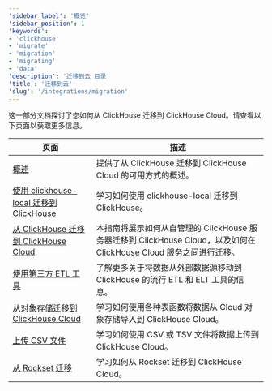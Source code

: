 ```yaml
---
'sidebar_label': '概览'
'sidebar_position': 1
'keywords':
- 'clickhouse'
- 'migrate'
- 'migration'
- 'migrating'
- 'data'
'description': '迁移到云 目录'
'title': '迁移到云'
'slug': '/integrations/migration'
---
```


这一部分文档探讨了您如何从 ClickHouse 迁移到 ClickHouse Cloud。请查看以下页面以获取更多信息。

| 页面                                                                                               | 描述                                                                                                                                                    |
|----------------------------------------------------------------------------------------------------|-----------------------------------------------------------------------------------------------------------------------------------------------------------|
| [概述](/integrations/migration/overview)                                               | 提供了从 ClickHouse 迁移到 ClickHouse Cloud 的可用方式的概述。                                                                                               |
| [使用 clickhouse-local 迁移到 ClickHouse](/cloud/migration/clickhouse-local)        | 学习如何使用 clickhouse-local 迁移到 ClickHouse。                                                                                                     |                                                                                                |
| [从 ClickHouse 迁移到 ClickHouse Cloud](/cloud/migration/clickhouse-to-cloud)                     | 本指南将展示如何从自管理的 ClickHouse 服务器迁移到 ClickHouse Cloud，以及如何在 ClickHouse Cloud 服务之间进行迁移。                                |
| [使用第三方 ETL 工具](/cloud/migration/etl-tool-to-clickhouse)                      | 了解更多关于将数据从外部数据源移动到 ClickHouse 的流行 ETL 和 ELT 工具的信息。                                                                         |
| [从对象存储迁移到 ClickHouse Cloud](/integrations/migration/object-storage-to-clickhouse) | 学习如何使用各种表函数将数据从 Cloud 对象存储导入到 ClickHouse Cloud。                                                                                   |
| [上传 CSV 文件](/integrations/migration/upload-a-csv-file)                             | 学习如何使用 CSV 或 TSV 文件将数据上传到 ClickHouse Cloud。                                                                                              |
| [从 Rockset 迁移](/migrations/rockset)                                             | 学习如何从 Rockset 迁移到 ClickHouse Cloud。                                                                                                            |
